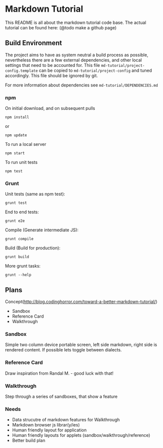 Markdown Tutorial
=================

This README is all about the markdown tutorial code base.  The actual tutorial
can be found here: (@todo make a github page)

## Build Environment

The project aims to have as system neutral a build process as possible,
nevertheless there are a few external dependencies, and other local settings
that need to be accounted for.  This file `md-tutorial/project-config.template`
can be copied to `md-tutorial/project-config` and tuned accordingly.  This file
should be ignored by git.

For more information about dependencies see `md-tutorial/DEPENDENCIES.md`

### npm

On initial download, and on subsequent pulls

    npm install

or

    npm update

To run a local server

    npm start

To run unit tests

    npm test

### Grunt

Unit tests (same as npm test):

    grunt test

End to end tests:

    grunt e2e

Compile (Generate intermediate JS):

    grunt compile

Build (Build for production):

    grunt build

More grunt tasks:

    grunt --help


## Plans

Concept(http://blog.codinghorror.com/toward-a-better-markdown-tutorial/)

* Sandbox
* Reference Card
* Walkthrough

### Sandbox

Simple two column device portable screen, left side markdown, right side is
rendered content.  If possible lets toggle between dialects.

### Reference Card

Draw inspiration from Randal M. - good luck with that!

### Walkthrough

Step through a series of sandboxes, that show a feature

### Needs

* Data strucutre of markdown features for Walkthrough
* Markdown browser js librar(y/ies)
* Human friendly layout for application
* Human friendly layouts for applets (sandbox/walkthrough/reference)
* Better build plan

